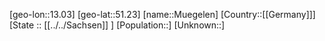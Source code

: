 ﻿---
location: [51.23,13.03]
mapzoom: [7,12] 
mapmarker: city 
type: City
tags:
- geo/City


SpocWebEntityId: 32649
isDeleted: false
confidential: public

---
[geo-lon::13.03]
[geo-lat::51.23]
[name::Muegelen]
[Country::[[Germany]]]
[State :: [[../../Sachsen]] ]
[Population::]
[Unknown::]

